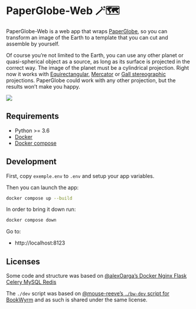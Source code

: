 # PaperGlobe-Web 🪄🗺

PaperGlobe-Web is a web app that wraps [PaperGlobe](https://github.com/joachimesque/paper-globe), so you can transform an image of the Earth to a template that you can cut and assemble by yourself.

Of course you’re not limited to the Earth, you can use any other planet or quasi-spherical object as a source, as long as its surface is projected in the correct way. The image of the planet must be a cylindrical projection. Right now it works with [Equirectangular](https://en.wikipedia.org/wiki/Equirectangular_projection), [Mercator](https://en.wikipedia.org/wiki/Mercator_projection) or [Gall stereographic](https://en.wikipedia.org/wiki/Gall_stereographic_projection) projections. PaperGlobe could work with any other projection, but the results won’t make you happy.

![](https://repository-images.githubusercontent.com/513955992/0b1beb9c-7e3d-4535-8feb-ba6dadaff4f8)

## Requirements
- Python >= 3.6
- [Docker](https://docs.docker.com/engine/install/)
- [Docker compose](https://docs.docker.com/compose/install/)

## Development

First, copy `exemple.env` to `.env` and setup your app variables.

Then you can launch the app:

```bash
docker compose up --build
```

In order to bring it down run:

```bash
docker compose down
```

Go to:
  - http://localhost:8123

## Licenses

Some code and structure was based on [@alexOarga’s Docker Nginx Flask Celery MySQL Redis](https://github.com/alexOarga/docker-nginx-flask-celery-mysql-redis) 

The `./dev` script was based on [@mouse-reeve’s `./bw-dev` script for BookWyrm](https://github.com/bookwyrm-social/bookwyrm/) and as such is shared under the same license.
